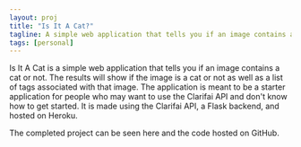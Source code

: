 ```yaml
---
layout: proj
title: "Is It A Cat?"
tagline: A simple web application that tells you if an image contains a cat or not.
tags: [personal]
---
```


Is It A Cat is a simple web application that tells you if an image contains a cat or not. The results will show if the image is a cat or not as well as a list of tags associated with that image. The application is meant to be a starter application for people who may want to use the Clarifai API and don't know how to get started. It is made using the Clarifai API, a Flask backend, and hosted on Heroku.

The completed project can be seen here and the code hosted on GitHub.
